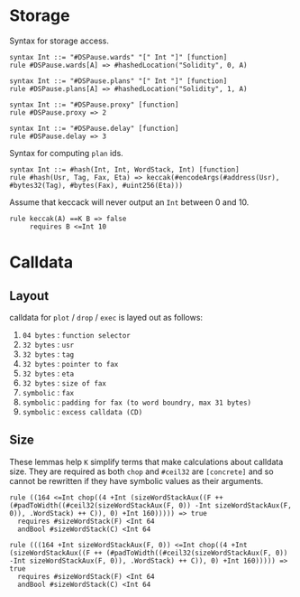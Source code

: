 # Storage

Syntax for storage access.

```k
syntax Int ::= "#DSPause.wards" "[" Int "]" [function]
rule #DSPause.wards[A] => #hashedLocation("Solidity", 0, A)

syntax Int ::= "#DSPause.plans" "[" Int "]" [function]
rule #DSPause.plans[A] => #hashedLocation("Solidity", 1, A)

syntax Int ::= "#DSPause.proxy" [function]
rule #DSPause.proxy => 2

syntax Int ::= "#DSPause.delay" [function]
rule #DSPause.delay => 3
```

Syntax for computing `plan` ids.

```k
syntax Int ::= #hash(Int, Int, WordStack, Int) [function]
rule #hash(Usr, Tag, Fax, Eta) => keccak(#encodeArgs(#address(Usr), #bytes32(Tag), #bytes(Fax), #uint256(Eta)))
```

Assume that keccack will never output an `Int` between 0 and 10.

```k
rule keccak(A) ==K B => false
     requires B <=Int 10
```

# Calldata

## Layout

calldata for `plot` / `drop` / `exec` is layed out as follows:

1. `04 bytes` : `function selector`
1. `32 bytes` : `usr`
1. `32 bytes` : `tag`
1. `32 bytes` : `pointer to fax`
1. `32 bytes` : `eta`
1. `32 bytes` : `size of fax`
1. `symbolic` : `fax`
1. `symbolic` : `padding for fax (to word boundry, max 31 bytes)`
1. `symbolic` : `excess calldata (CD)`

## Size

These lemmas help `K` simplify terms that make calculations about calldata size. They are required as
both `chop` and `#ceil32` are `[concrete]` and so cannot be rewritten if they have symbolic values
as their arguments.

```k
rule ((164 <=Int chop((4 +Int (sizeWordStackAux((F ++ (#padToWidth((#ceil32(sizeWordStackAux(F, 0)) -Int sizeWordStackAux(F, 0)), .WordStack) ++ C)), 0) +Int 160))))) => true
  requires #sizeWordStack(F) <Int 64
  andBool #sizeWordStack(C) <Int 64

rule (((164 +Int sizeWordStackAux(F, 0)) <=Int chop((4 +Int (sizeWordStackAux((F ++ (#padToWidth((#ceil32(sizeWordStackAux(F, 0)) -Int sizeWordStackAux(F, 0)), .WordStack) ++ C)), 0) +Int 160))))) => true
  requires #sizeWordStack(F) <Int 64
  andBool #sizeWordStack(C) <Int 64
```
